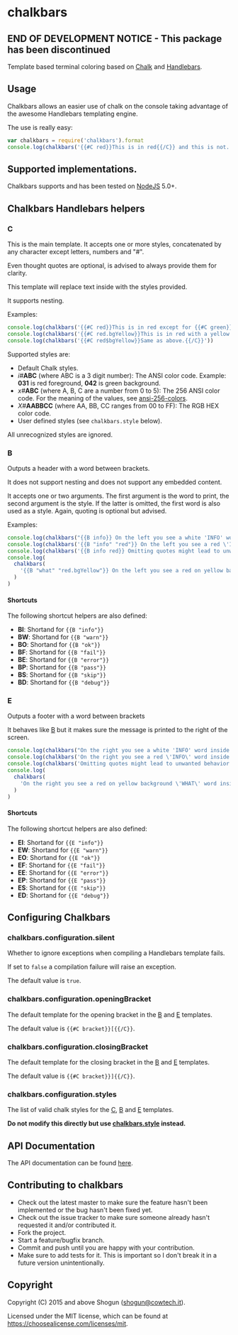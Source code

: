 # chalkbars

## END OF DEVELOPMENT NOTICE - This package has been discontinued

Template based terminal coloring based on [Chalk](https://www.npmjs.com/package/chalk) and [Handlebars](http://handlebarsjs.com).

## Usage

Chalkbars allows an easier use of chalk on the console taking advantage of the awesome Handlebars templating engine.

The use is really easy:

```javascript
var chalkbars = require('chalkbars').format
console.log(chalkbars('{{#C red}}This is in red{{/C}} and this is not.'))
```

## Supported implementations.

Chalkbars supports and has been tested on [NodeJS](http://nodejs.org) 5.0+.

## Chalkbars Handlebars helpers

### C

This is the main template. It accepts one or more styles, concatenated by any character except letters, numbers and "#".

Even thought quotes are optional, is advised to always provide them for clarity.

This template will replace text inside with the styles provided.

It supports nesting.

Examples:

```javascript
console.log(chalkbars('{{#C red}}This is in red except for {{#C green}}this{{/C}} and it supports restoring.{{/C}}'))
console.log(chalkbars('{{#C red.bgYellow}}This is in red with a yellow background.{{/C}}'))
console.log(chalkbars('{{#C red$bgYellow}}Same as above.{{/C}}'))
```

Supported styles are:

- Default Chalk styles.
- _i#_**ABC** (where ABC is a 3 digit number): The ANSI color code. Example: **031** is red foreground, **042** is green background.
- _x#_**ABC** (where A, B, C are a number from 0 to 5): The 256 ANSI color code. For the meaning of the values, see [ansi-256-colors](https://github.com/jbnicolai/ansi-256-colors).
- _X#_**AABBCC** (where AA, BB, CC ranges from 00 to FF): The RGB HEX color code.
- User defined styles (see `chalkbars.style` below).

All unrecognized styles are ignored.

### B

Outputs a header with a word between brackets.

It does not support nesting and does not support any embedded content.

It accepts one or two arguments. The first argument is the word to print, the second argument is the style. If the latter is omitted, the first word is also used as a style.
Again, quoting is optional but advised.

Examples:

```javascript
console.log(chalkbars("{{B info}} On the left you see a white 'INFO' word inside blue brackets"))
console.log(chalkbars('{{B "info" "red"}} On the left you see a red \'INFO\' word inside blue brackets'))
console.log(chalkbars('{{B info red}} Omitting quotes might lead to unwanted behavior'))
console.log(
  chalkbars(
    '{{B "what" "red.bgYellow"}} On the left you see a red on yellow background \'WHAT\' word inside blue brackets'
  )
)
```

#### Shortcuts

The following shortcut helpers are also defined:

- **BI**: Shortand for `{{B "info"}}`
- **BW**: Shortand for `{{B "warn"}}`
- **BO**: Shortand for `{{B "ok"}}`
- **BF**: Shortand for `{{B "fail"}}`
- **BE**: Shortand for `{{B "error"}}`
- **BP**: Shortand for `{{B "pass"}}`
- **BS**: Shortand for `{{B "skip"}}`
- **BD**: Shortand for `{{B "debug"}}`

### E

Outputs a footer with a word between brackets

It behaves like [B](#user-content-b) but it makes sure the message is printed to the right of the screen.

```javascript
console.log(chalkbars("On the right you see a white 'INFO' word inside blue brackets {{E info}}"))
console.log(chalkbars('On the right you see a red \'INFO\' word inside blue brackets {{E "info" "red"}}'))
console.log(chalkbars('Omitting quotes might lead to unwanted behavior {{E info red}}'))
console.log(
  chalkbars(
    'On the right you see a red on yellow background \'WHAT\' word inside blue brackets {{B "what" "red.bgYellow"}}'
  )
)
```

#### Shortcuts

The following shortcut helpers are also defined:

- **EI**: Shortand for `{{E "info"}}`
- **EW**: Shortand for `{{E "warn"}}`
- **EO**: Shortand for `{{E "ok"}}`
- **EF**: Shortand for `{{E "fail"}}`
- **EE**: Shortand for `{{E "error"}}`
- **EP**: Shortand for `{{E "pass"}}`
- **ES**: Shortand for `{{E "skip"}}`
- **ED**: Shortand for `{{E "debug"}}`

## Configuring Chalkbars

### chalkbars.configuration.silent

Whether to ignore exceptions when compiling a Handlebars template fails.

If set to `false` a compilation failure will raise an exception.

The default value is `true`.

### chalkbars.configuration.openingBracket

The default template for the opening bracket in the [B](#user-content-b) and [E](#user-content-e) templates.

The default value is `{{#C bracket}}[{{/C}}`.

### chalkbars.configuration.closingBracket

The default template for the closing bracket in the [B](#user-content-b) and [E](#user-content-e) templates.

The default value is `{{#C bracket}}]{{/C}}`.

### chalkbars.configuration.styles

The list of valid chalk styles for the [C](#user-content-c), [B](#user-content-b) and [E](#user-content-e) templates.

**Do not modify this directly but use [chalkbars.style](#user-content-chalkbarsstylename-value) instead.**

## API Documentation

The API documentation can be found [here](https://sw.cowtech.it/chalkbars/docs).

## Contributing to chalkbars

- Check out the latest master to make sure the feature hasn't been implemented or the bug hasn't been fixed yet.
- Check out the issue tracker to make sure someone already hasn't requested it and/or contributed it.
- Fork the project.
- Start a feature/bugfix branch.
- Commit and push until you are happy with your contribution.
- Make sure to add tests for it. This is important so I don't break it in a future version unintentionally.

## Copyright

Copyright (C) 2015 and above Shogun (shogun@cowtech.it).

Licensed under the MIT license, which can be found at https://choosealicense.com/licenses/mit.
